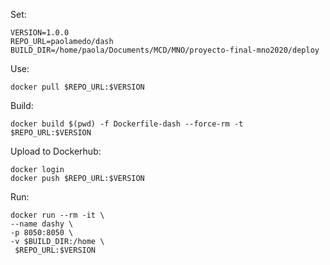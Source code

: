 Set:

```
VERSION=1.0.0
REPO_URL=paolamedo/dash
BUILD_DIR=/home/paola/Documents/MCD/MNO/proyecto-final-mno2020/deploy
```
Use:
```
docker pull $REPO_URL:$VERSION
```

Build:

```
docker build $(pwd) -f Dockerfile-dash --force-rm -t $REPO_URL:$VERSION
```

Upload to Dockerhub:
```
docker login
docker push $REPO_URL:$VERSION
```


Run:

```
docker run --rm -it \
--name dashy \
-p 8050:8050 \
-v $BUILD_DIR:/home \
 $REPO_URL:$VERSION
```
